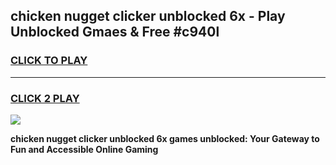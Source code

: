 
## chicken nugget clicker unblocked 6x - Play Unblocked Gmaes & Free #c940l
<h3>
<a href="https://news.freeplayer.one?title=chicken_nugget_clicker_unblocked_6x&ref=26F">CLICK TO PLAY</a></h3>
<hr>

<h3>
<a href="https://news.freeplayer.one?title=chicken_nugget_clicker_unblocked_6x&ref=26F">CLICK 2 PLAY</a>
  
</h3>

<a href="https://news.freeplayer.one?title=chicken_nugget_clicker_unblocked_6x&ref=26F/"><img src="https://clearcache.store/games.png"></a>


**chicken nugget clicker unblocked 6x games unblocked: Your Gateway to Fun and Accessible Online Gaming**
